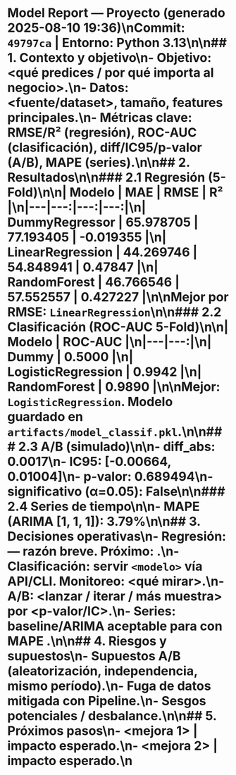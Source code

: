 # Model Report — Proyecto (generado 2025-08-10 19:36)\nCommit: `49797ca` | Entorno: Python 3.13\n\n## 1. Contexto y objetivo\n- Objetivo: <qué predices / por qué importa al negocio>.\n- Datos: <fuente/dataset>, tamaño, features principales.\n- Métricas clave: RMSE/R² (regresión), ROC-AUC (clasificación), diff/IC95/p-valor (A/B), MAPE (series).\n\n## 2. Resultados\n\n### 2.1 Regresión (5-Fold)\n\n| Modelo | MAE | RMSE | R² |\n|---|---:|---:|---:|\n| DummyRegressor | 65.978705 | 77.193405 | -0.019355 |\n| LinearRegression | 44.269746 | 54.848941 | 0.47847 |\n| RandomForest | 46.766546 | 57.552557 | 0.427227 |\n\n**Mejor por RMSE:** `LinearRegression`\n\n### 2.2 Clasificación (ROC-AUC 5-Fold)\n\n| Modelo | ROC-AUC |\n|---|---:|\n| Dummy | 0.5000 |\n| LogisticRegression | 0.9942 |\n| RandomForest | 0.9890 |\n\n**Mejor:** `LogisticRegression`. Modelo guardado en `artifacts/model_classif.pkl`.\n\n### 2.3 A/B (simulado)\n\n- diff_abs: **0.0017**\n- IC95: **[-0.00664, 0.01004]**\n- p-valor: **0.689494**\n- significativo (α=0.05): **False**\n\n### 2.4 Series de tiempo\n\n- MAPE (ARIMA [1, 1, 1]): **3.79%**\n\n## 3. Decisiones operativas\n- Regresión: <modelo elegido> — razón breve. Próximo: <mejora>.\n- Clasificación: servir `<modelo>` vía API/CLI. Monitoreo: <qué mirar>.\n- A/B: <lanzar / iterar / más muestra> por <p-valor/IC>.\n- Series: baseline/ARIMA aceptable para <uso> con MAPE <X>.\n\n## 4. Riesgos y supuestos\n- Supuestos A/B (aleatorización, independencia, mismo período).\n- Fuga de datos mitigada con Pipeline.\n- Sesgos potenciales / desbalance.\n\n## 5. Próximos pasos\n- <mejora 1> | impacto esperado.\n- <mejora 2> | impacto esperado.\n